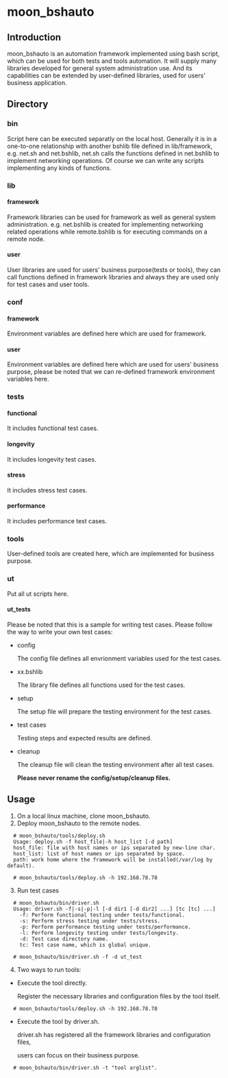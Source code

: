 # moon_bshauto

## Introduction
moon_bshauto is an automation framework implemented using bash script, which can
be used for both tests and tools automation. It will supply many libraries 
developed for general system administration use. And its capabilities can be 
extended by user-defined libraries, used for users' business application.

## Directory
### bin
Script here can be executed separatly on the local host. Generally it is in a 
one-to-one relationship with another bshlib file defined in lib/framework, e.g.
net.sh and net.bshlib, net.sh calls the functions defined in net.bshlib to 
implement networking operations. Of course we can write any scripts implementing
any kinds of functions. 

### lib
#### framework
Framework libraries can be used for framework as well as general system 
administration. e.g. net.bshlib is created for implementing networking related
operations while remote.bshlib is for executing commands on a remote node.
 
#### user
User libraries are used for users' business purpose(tests or tools), they can 
call functions defined in framework libraries and always they are used only for
test cases and user tools. 

### conf
#### framework
Environment variables are defined here which are used for framework.

#### user
Environment variables are defined here which are used for users' business 
purpose, please be noted that we can re-defined framework environment 
variables here.

### tests
#### functional
It includes functional test cases.

#### longevity
It includes longevity test cases.

#### stress
It includes stress test cases.

#### performance
It includes performance test cases.

### tools
User-defined tools are created here, which are implemented for business purpose.
 
### ut
Put all ut scripts here.

#### ut_tests
Please be noted that this is a sample for writing test cases. Please follow the
way to write your own test cases:
* config

  The config file defines all envrionment variables used for the test cases.
* xx.bshlib

  The library file defines all functions used for the test cases.
* setup

  The setup file will prepare the testing environment for the test cases.
* test cases

  Testing steps and expected results are defined. 
* cleanup

  The cleanup file will clean the testing environment after all test cases.

  **Please never rename the config/setup/cleanup files.**

## Usage
1. On a local linux machine, clone moon_bshauto.
2. Deploy moon_bshauto to the remote nodes.
```
  # moon_bshauto/tools/deploy.sh
  Usage: deploy.sh -f host_file|-h host_list [-d path]
  host_file: file with host names or ips separated by new-line char.
  host_list: list of host names or ips separated by space.
  path: work home where the framework will be installed(/var/log by default).
  
  # moon_bshauto/tools/deploy.sh -h 192.168.78.78
```
3. Run test cases
```
  # moon_bshauto/bin/driver.sh
  Usage: driver.sh -f|-s|-p|-l [-d dir1 [-d dir2] ...] [tc [tc] ...]
    -f: Perform functional testing under tests/functional.
    -s: Perform stress testing under tests/stress.
    -p: Perform performance testing under tests/performance.
    -l: Perform longevity testing under tests/longevity.
    -d: Test case directory name.
    tc: Test case name, which is global unique.
  
  # moon_bshauto/bin/driver.sh -f -d ut_test 
```
4. Two ways to run tools:
* Execute the tool directly.

  Register the necessary libraries and configuration files by the tool itself.
```  
  # moon_bshauto/tools/deploy.sh -h 192.168.78.78
```
* Execute the tool by driver.sh.

  driver.sh has registered all the framework libraries and configuration files,

  users can focus on their business purpose.
```
  # moon_bshauto/bin/driver.sh -t "tool arglist".

```
